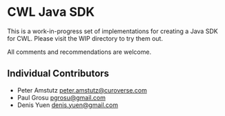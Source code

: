 CWL Java SDK
============

This is a work-in-progress set of implementations for creating a Java SDK for CWL.
Please visit the WIP directory to try them out.

All comments and recommendations are welcome.


## Individual Contributors

* Peter Amstutz <peter.amstutz@curoverse.com>
* Paul Grosu <pgrosu@gmail.com>
* Denis Yuen <denis.yuen@gmail.com>

